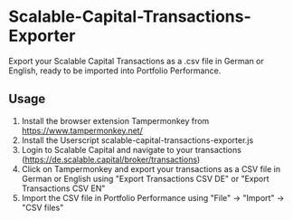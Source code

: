 # Scalable-Capital-Transactions-Exporter
Export your Scalable Capital Transactions as a .csv file in German or English, ready to be imported into Portfolio Performance.

## Usage
1. Install the browser extension Tampermonkey from https://www.tampermonkey.net/
2. Install the Userscript scalable-capital-transactions-exporter.js
3. Login to Scalable Capital and navigate to your transactions (https://de.scalable.capital/broker/transactions)
4. Click on Tampermonkey and export your transactions as a CSV file in German or English using "Export Transactions CSV DE" or "Export Transactions CSV EN"
5. Import the CSV file in Portfolio Performance using "File" -> "Import" -> "CSV files"
